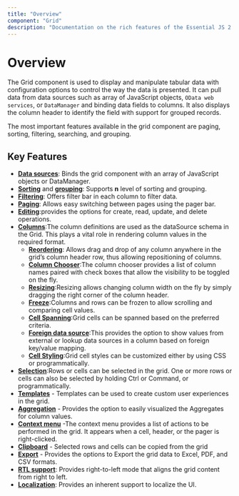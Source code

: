 ```yaml
---
title: "Overview"
component: "Grid"
description: "Documentation on the rich features of the Essential JS 2 DataGrid (DataTable) control, including built-in support for editing, filtering, grouping, paging, sorting, and exporting to Excel."
---
```


# Overview

The Grid component is used to display and manipulate tabular data with configuration options to control the way the data is presented. It can pull data from data sources such as array of JavaScript objects, `OData web services`, or `DataManager` and binding data fields to columns. It also displays the column header to identify the field with support for grouped records.

The most important features available in the grid component are paging, sorting, filtering, searching, and grouping.

## Key Features

* [**Data sources**](./data-binding.html): Binds the grid component with an array of JavaScript objects or DataManager.
* [**Sorting**](./sorting.html) and [**grouping**](./grouping.html): Supports **n** level of sorting and grouping.
* [**Filtering**](./filtering.html): Offers filter bar in each column to filter data.
* [**Paging**](./paging.html): Allows easy switching between pages using the pager bar.
* [**Editing**](./edit.html):provides the options for create, read, update, and delete operations.
* [**Columns**](./columns.html):The column definitions are used as the dataSource schema in the Grid. This plays a vital role in rendering column values in the required format.
    * [**Reordering**](./columns.html#reorder): Allows drag and drop of any column anywhere in the grid’s column header row, thus allowing repositioning of columns.
    * [**Column Chooser**](./columns.html#column-chooser):The column chooser provides a list of column names paired with check boxes that allow the visibility to be toggled on the fly.
    * [**Resizing**](./columns.html#column-resizing):Resizing allows changing column width on the fly by simply dragging the right corner of the column header.
    * [**Freeze**](./scrolling.html#frozen-rows-and-columns):Columns and rows can be frozen to allow scrolling and comparing cell values.
    * [**Cell Spanning**](./columns.html#column-spanning):Grid cells can be spanned based on the preferred criteria.
    * [**Foreign data source**](./columns.html#foreign-key-column):This provides the option to show values from external or lookup data sources in a column based on foreign key/value mapping.
    * [**Cell Styling**](./how-to.html#customize-column-styles):Grid cell styles can be customized either by using CSS or programmatically.
* [**Selection**](./selection.html):Rows or cells can be selected in the grid. One or more rows or cells can also be selected by holding Ctrl or Command, or programmatically.
* [**Templates**](./columns.html#column-template) - Templates can be used to create custom user experiences in the grid.
* [**Aggregation**](./aggregates.html) - Provides the option to easily visualized the Aggregates for column values.
* [**Context menu**](./context-menu.html) -The context menu provides a list of actions to be performed in the grid. It appears when a cell, header, or the pager is right-clicked.
* [**Clipboard**](./clipboard.html) - Selected rows and cells can be copied from the grid
* [**Export**](./pdf-export.html) - Provides the options to Export the grid data to Excel, PDF, and CSV formats.
* [**RTL support**](./global-local/#right-to-left-rtl): Provides right-to-left mode that aligns the grid content from right to left.
* [**Localization**](./global-local/#localization): Provides an inherent support to localize the UI.